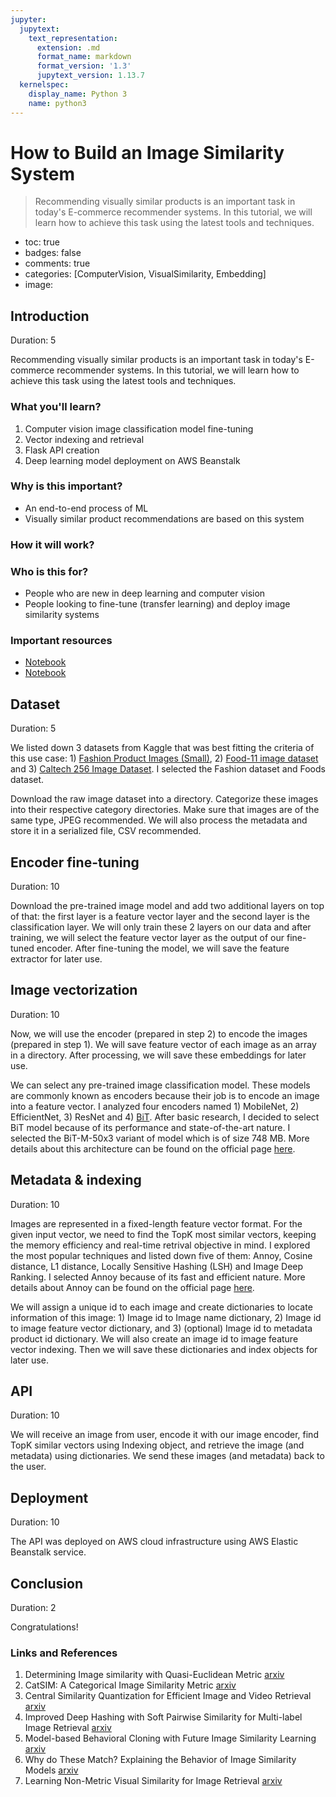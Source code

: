 ```yaml
---
jupyter:
  jupytext:
    text_representation:
      extension: .md
      format_name: markdown
      format_version: '1.3'
      jupytext_version: 1.13.7
  kernelspec:
    display_name: Python 3
    name: python3
---
```


<!-- #region id="V9SYHOEILWHU" -->
# How to Build an Image Similarity System
> Recommending visually similar products is an important task in today's E-commerce recommender systems. In this tutorial, we will learn how to achieve this task using the latest tools and techniques.

- toc: true
- badges: false
- comments: true
- categories: [ComputerVision, VisualSimilarity, Embedding]
- image:
<!-- #endregion -->

<!-- #region id="3EK9oasnENGG" -->
## Introduction

Duration: 5

Recommending visually similar products is an important task in today's E-commerce recommender systems. In this tutorial, we will learn how to achieve this task using the latest tools and techniques.

### What you'll learn?

1. Computer vision image classification model fine-tuning
2. Vector indexing and retrieval
3. Flask API creation
4. Deep learning model deployment on AWS Beanstalk

### Why is this important?

- An end-to-end process of ML
- Visually similar product recommendations are based on this system

### How it will work?
<!-- #endregion -->

<!-- #region id="C_4wHdntEQZ0" -->
<!-- #endregion -->

<!-- #region id="poXKfz56EVIa" -->
### Who is this for?

- People who are new in deep learning and computer vision
- People looking to fine-tune (transfer learning) and deploy image similarity systems

### Important resources

- [Notebook](https://nb.recohut.com/similarity/visual/2021/04/27/image-similarity-recommendations.html)
- [Notebook](https://nb.recohut.com/similarity/visual/retail/2021/04/23/similar-product-recommender.html)

<!---------------------------->

## D**ataset**

Duration: 5

We listed down 3 datasets from Kaggle that was best fitting the criteria of this use case: 1) [Fashion Product Images (Small)](https://www.kaggle.com/bhaskar2443053/fashion-small?), 2) [Food-11 image dataset](https://www.kaggle.com/trolukovich/food11-image-dataset?) and 3) [Caltech 256 Image Dataset](https://www.kaggle.com/jessicali9530/caltech256?). I selected the Fashion dataset and Foods dataset.

Download the raw image dataset into a directory. Categorize these images into their respective category directories. Make sure that images are of the same type, JPEG recommended. We will also process the metadata and store it in a serialized file, CSV recommended. 

<!---------------------------->

## Encoder fine-tuning

Duration: 10

Download the pre-trained image model and add two additional layers on top of that: the first layer is a feature vector layer and the second layer is the classification layer. We will only train these 2 layers on our data and after training, we will select the feature vector layer as the output of our fine-tuned encoder. After fine-tuning the model, we will save the feature extractor for later use.


<!-- #endregion -->

<!-- #region id="fpZYE3omEYeB" -->
<!-- #endregion -->

<!-- #region id="i3aeuiN1EbKg" -->
## Image vectorization

Duration: 10

Now, we will use the encoder (prepared in step 2) to encode the images (prepared in step 1). We will save feature vector of each image as an array in a directory. After processing, we will save these embeddings for later use.

We can select any pre-trained image classification model. These models are commonly known as encoders because their job is to encode an image into a feature vector. I analyzed four encoders named 1) MobileNet, 2) EfficientNet, 3) ResNet and 4) [BiT](https://tfhub.dev/google/bit/m-r152x4/1). After basic research, I decided to select BiT model because of its performance and state-of-the-art nature. I selected the BiT-M-50x3 variant of model which is of size 748 MB. More details about this architecture can be found on the official page [here](https://tfhub.dev/google/bit/m-r50x3/1). 

<!---------------------------->

## Metadata & indexing

Duration: 10

Images are represented in a fixed-length feature vector format. For the given input vector, we need to find the TopK most similar vectors, keeping the memory efficiency and real-time retrival objective in mind. I explored the most popular techniques and listed down five of them: Annoy, Cosine distance, L1 distance, Locally Sensitive Hashing (LSH) and Image Deep Ranking. I selected Annoy because of its fast and efficient nature. More details about Annoy can be found on the official page [here](https://github.com/spotify/annoy).
<!-- #endregion -->

<!-- #region id="Z7L1-8f2EeB8" -->
<!-- #endregion -->

<!-- #region id="DKwr8-51Efzf" -->
We will assign a unique id to each image and create dictionaries to locate information of this image: 1) Image id to Image name dictionary, 2) Image id to image feature vector dictionary, and 3) (optional) Image id to metadata product id dictionary. We will also create an image id to image feature vector indexing. Then we will save these dictionaries and index objects for later use.

<!---------------------------->

## API

Duration: 10

We will receive an image from user, encode it with our image encoder, find TopK similar vectors using Indexing object, and retrieve the image (and metadata) using dictionaries. We send these images (and metadata) back to the user.

<!---------------------------->

## Deployment

Duration: 10

The API was deployed on AWS cloud infrastructure using AWS Elastic Beanstalk service.


<!-- #endregion -->

<!-- #region id="4b0vheY1Eh8G" -->
<!-- #endregion -->

<!-- #region id="k9zBBqytEIgU" -->
## Conclusion

Duration: 2

Congratulations!

### Links and References

1. Determining Image similarity with Quasi-Euclidean Metric [arxiv](https://arxiv.org/abs/2006.14644v1)
2. CatSIM: A Categorical Image Similarity Metric [arxiv](https://arxiv.org/abs/2004.09073v1)
3. Central Similarity Quantization for Efficient Image and Video Retrieval [arxiv](https://arxiv.org/abs/1908.00347v5)
4. Improved Deep Hashing with Soft Pairwise Similarity for Multi-label Image Retrieval [arxiv](https://arxiv.org/abs/1803.02987v3)
5. Model-based Behavioral Cloning with Future Image Similarity Learning [arxiv](https://arxiv.org/abs/1910.03157v1)
6. Why do These Match? Explaining the Behavior of Image Similarity Models [arxiv](https://arxiv.org/abs/1905.10797v1)
7. Learning Non-Metric Visual Similarity for Image Retrieval [arxiv](https://arxiv.org/abs/1709.01353v2)
<!-- #endregion -->
